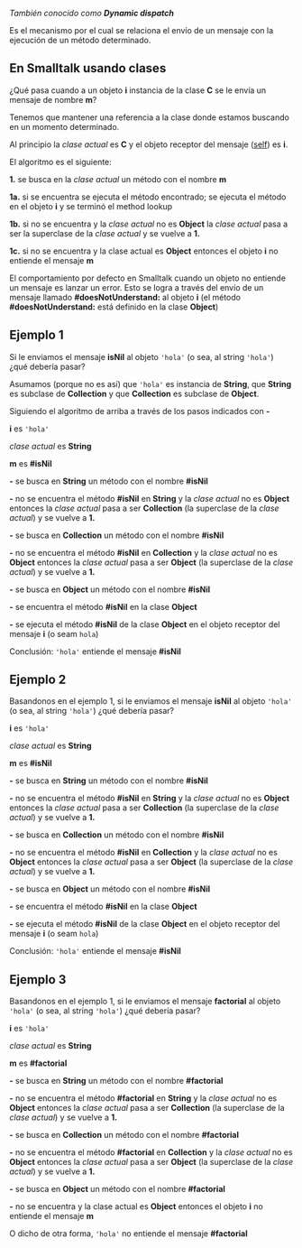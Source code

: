 *También conocido como **Dynamic dispatch***

Es el mecanismo por el cual se relaciona el envío de un mensaje con la ejecución de un método determinado.

En Smalltalk usando clases
--------------------------

¿Qué pasa cuando a un objeto **i** instancia de la clase **C** se le envía un mensaje de nombre **m**?

Tenemos que mantener una referencia a la clase donde estamos buscando en un momento determinado.

Al principio la *clase actual* es **C** y el objeto receptor del mensaje ([self](self---pseudovariable.html)) es **i**.

El algoritmo es el siguiente:

**1.** se busca en la *clase actual* un método con el nombre **m**

**1a.** si se encuentra se ejecuta el método encontrado; se ejecuta el método en el objeto **i** y se terminó el method lookup

**1b.** si no se encuentra y la *clase actual* no es **Object** la *clase actual* pasa a ser la superclase de la *clase actual* y se vuelve a **1.**

**1c.** si no se encuentra y la clase actual es **Object** entonces el objeto **i** no entiende el mensaje **m**

El comportamiento por defecto en Smalltalk cuando un objeto no entiende un mensaje es lanzar un error. Esto se logra a través del envío de un mensaje llamado **\#doesNotUnderstand:** al objeto **i** (el método **\#doesNotUnderstand:** está definido en la clase **Object**)

Ejemplo 1
---------

Si le enviamos el mensaje **isNil** al objeto `'hola'` (o sea, al string `'hola'`) ¿qué debería pasar?

Asumamos (porque no es así) que `'hola'` es instancia de **String**, que **String** es subclase de **Collection** y que **Collection** es subclase de **Object**.

Siguiendo el algorítmo de arriba a través de los pasos indicados con **-**

**i** es `'hola'`

*clase actual* es **String**

**m** es **\#isNil**

**-** se busca en **String** un método con el nombre **\#isNil**

**-** no se encuentra el método **\#isNil** en **String** y la *clase actual* no es **Object** entonces la *clase actual* pasa a ser **Collection** (la superclase de la *clase actual*) y se vuelve a **1.**

**-** se busca en **Collection** un método con el nombre **\#isNil**

**-** no se encuentra el método **\#isNil** en **Collection** y la *clase actual* no es **Object** entonces la *clase actual* pasa a ser **Object** (la superclase de la *clase actual*) y se vuelve a **1.**

**-** se busca en **Object** un método con el nombre **\#isNil**

**-** se encuentra el método **\#isNil** en la clase **Object**

**-** se ejecuta el método **\#isNil** de la clase **Object** en el objeto receptor del mensaje **i** (o seam `hola`)

Conclusión: `'hola'` entiende el mensaje **\#isNil**

Ejemplo 2
---------

Basandonos en el ejemplo 1, si le enviamos el mensaje **isNil** al objeto `'hola'` (o sea, al string `'hola'`) ¿qué debería pasar?

**i** es `'hola'`

*clase actual* es **String**

**m** es **\#isNil**

**-** se busca en **String** un método con el nombre **\#isNil**

**-** no se encuentra el método **\#isNil** en **String** y la *clase actual* no es **Object** entonces la *clase actual* pasa a ser **Collection** (la superclase de la *clase actual*) y se vuelve a **1.**

**-** se busca en **Collection** un método con el nombre **\#isNil**

**-** no se encuentra el método **\#isNil** en **Collection** y la *clase actual* no es **Object** entonces la *clase actual* pasa a ser **Object** (la superclase de la *clase actual*) y se vuelve a **1.**

**-** se busca en **Object** un método con el nombre **\#isNil**

**-** se encuentra el método **\#isNil** en la clase **Object**

**-** se ejecuta el método **\#isNil** de la clase **Object** en el objeto receptor del mensaje **i** (o seam `hola`)

Conclusión: `'hola'` entiende el mensaje **\#isNil**

Ejemplo 3
---------

Basandonos en el ejemplo 1, si le enviamos el mensaje **factorial** al objeto `'hola'` (o sea, al string `'hola'`) ¿qué debería pasar?

**i** es `'hola'`

*clase actual* es **String**

**m** es **\#factorial**

**-** se busca en **String** un método con el nombre **\#factorial**

**-** no se encuentra el método **\#factorial** en **String** y la *clase actual* no es **Object** entonces la *clase actual* pasa a ser **Collection** (la superclase de la *clase actual*) y se vuelve a **1.**

**-** se busca en **Collection** un método con el nombre **\#factorial**

**-** no se encuentra el método **\#factorial** en **Collection** y la *clase actual* no es **Object** entonces la *clase actual* pasa a ser **Object** (la superclase de la *clase actual*) y se vuelve a **1.**

**-** se busca en **Object** un método con el nombre **\#factorial**

**-** no se encuentra y la clase actual es **Object** entonces el objeto **i** no entiende el mensaje **m**

O dicho de otra forma, `'hola'` no entiende el mensaje **\#factorial**
